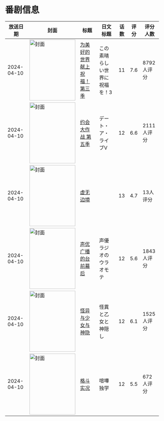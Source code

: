 # 番剧信息

|放送日期|封面|标题|日文标题|话数|评分|评分人数|
|---|---|---|---|---|---|---|
|2024-04-10|<img src="//lain.bgm.tv/pic/cover/c/4c/8a/342667_0RfU8.jpg" alt="封面" style="width:150px;height:200px;object-fit:cover;">|[为美好的世界献上祝福！第三季](https://bangumi.tv/subject/342667)|この素晴らしい世界に祝福を！3|11|7.6|8792人评分|
|2024-04-10|<img src="//lain.bgm.tv/pic/cover/c/2f/86/389466_2K1dH.jpg" alt="封面" style="width:150px;height:200px;object-fit:cover;">|[约会大作战 第五季](https://bangumi.tv/subject/389466)|デート・ア・ライブV|12|6.6|2111人评分|
|2024-04-10|<img src="//lain.bgm.tv/pic/cover/c/46/ae/405275_Z0Etd.jpg" alt="封面" style="width:150px;height:200px;object-fit:cover;">|[虚无边境](https://bangumi.tv/subject/405275)||13|4.7|13人评分|
|2024-04-10|<img src="//lain.bgm.tv/pic/cover/c/7b/a0/411974_MKw1Y.jpg" alt="封面" style="width:150px;height:200px;object-fit:cover;">|[声优广播的台前幕后](https://bangumi.tv/subject/411974)|声優ラジオのウラオモテ|12|5.6|1843人评分|
|2024-04-10|<img src="//lain.bgm.tv/pic/cover/c/46/d1/414987_Dcb0y.jpg" alt="封面" style="width:150px;height:200px;object-fit:cover;">|[怪异与少女与神隐](https://bangumi.tv/subject/414987)|怪異と乙女と神隠し|12|6.1|1525人评分|
|2024-04-10|<img src="//lain.bgm.tv/pic/cover/c/cc/94/479921_AxKxC.jpg" alt="封面" style="width:150px;height:200px;object-fit:cover;">|[格斗实况](https://bangumi.tv/subject/479921)|喧嘩独学|12|5.5|672人评分|
